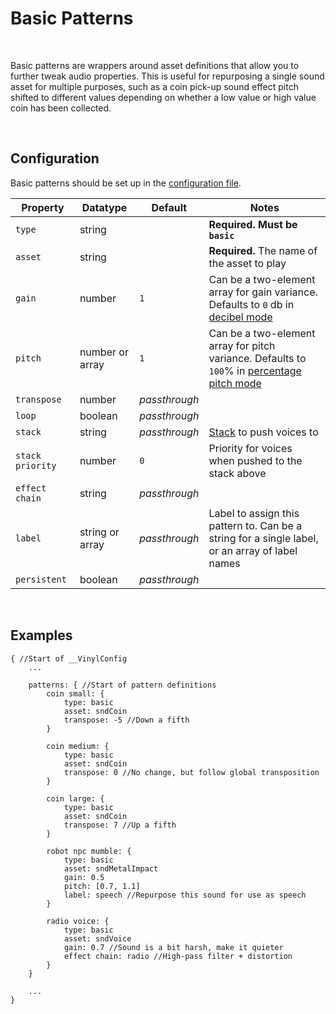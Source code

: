 # Basic Patterns

&nbsp;

Basic patterns are wrappers around asset definitions that allow you to further tweak audio properties. This is useful for repurposing a single sound asset for multiple purposes, such as a coin pick-up sound effect pitch shifted to different values depending on whether a low value or high value coin has been collected.

&nbsp;

## Configuration

Basic patterns should be set up in the [configuration file](Config-File).

|Property        |Datatype        |Default      |Notes                                                                                                      |
|----------------|----------------|-------------|-----------------------------------------------------------------------------------------------------------|
|`type`          |string          |             |**Required. Must be `basic`**                                                                              |
|`asset`         |string          |             |**Required.** The name of the asset to play                                                                |
|`gain`          |number          |`1`          |Can be a two-element array for gain variance. Defaults to `0` db in [decibel mode](Config-Macros)          |
|`pitch`         |number or array |`1`          |Can be a two-element array for pitch variance. Defaults to `100`% in [percentage pitch mode](Config-Macros)|
|`transpose`     |number          |*passthrough*|                                                                                                           |
|`loop`          |boolean         |*passthrough*|                                                                                                           |
|`stack`         |string          |*passthrough*|[Stack](Stacks) to push voices to                                                                          |
|`stack priority`|number          |`0`          |Priority for voices when pushed to the stack above                                                         |
|`effect chain`  |string          |*passthrough*|                                                                                                           |
|`label`         |string or array |*passthrough*|Label to assign this pattern to. Can be a string for a single label, or an array of label names            |
|`persistent`    |boolean         |*passthrough*|                                                                                                           |

&nbsp;

## Examples

```
{ //Start of __VinylConfig
	...
    
	patterns: { //Start of pattern definitions
        coin small: {
        	type: basic
        	asset: sndCoin
        	transpose: -5 //Down a fifth
        }

        coin medium: {
        	type: basic
        	asset: sndCoin
        	transpose: 0 //No change, but follow global transposition
        }

        coin large: {
        	type: basic
        	asset: sndCoin
        	transpose: 7 //Up a fifth
        }

        robot npc mumble: {
        	type: basic
        	asset: sndMetalImpact
        	gain: 0.5
        	pitch: [0.7, 1.1]
        	label: speech //Repurpose this sound for use as speech
        }

        radio voice: {
        	type: basic
        	asset: sndVoice
        	gain: 0.7 //Sound is a bit harsh, make it quieter
        	effect chain: radio //High-pass filter + distortion
        }
	}

	...
}
```